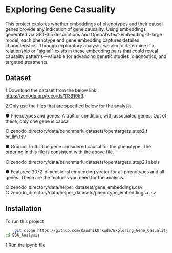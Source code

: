 
# Exploring Gene Casuality

This project explores whether embeddings of phenotypes and their causal genes provide any indication of gene causality. Using embeddings generated via GPT-3.5 descriptions and OpenAI’s text-embedding-3-large model, each phenotype and gene embedding captures detailed characteristics. Through exploratory analysis, we aim to determine if a relationship or "signal" exists in these embedding pairs that could reveal causality patterns—valuable for advancing genetic studies, diagnostics, and targeted treatments.


## Dataset

1.Download the dataset from the below link :
https://zenodo.org/records/11391053.

2.Only use the files that are specified below for the
analysis.

● Phenotypes and genes: A trait or condition, with associated genes. Out of these, only
one gene is causal.

○ zenodo_directory/data/benchmark_datasets/opentargets_step2.f
or_llm.tsv

● Ground Truth: The gene considered causal for the phenotype. The ordering in this file is consistent with the above file.

○ zenodo_directory/data/benchmark_datasets/opentargets_step2.l
abels

● Features: 3072-dimensional embedding vector for all phenotypes and all genes. These are the features you need for the analysis.

○ zenodo_directory/data/helper_datasets/gene_embeddings.csv  
○ zenodo_directory/data/helper_datasets/phenotype_embeddings.c
sv
## Installation

To run this project
```bash
    git clone https://github.com/KaushikUrkude/Exploring_Gene_Casuality.git
cd EDA_Analysis
```

1.Run the ipynb file
